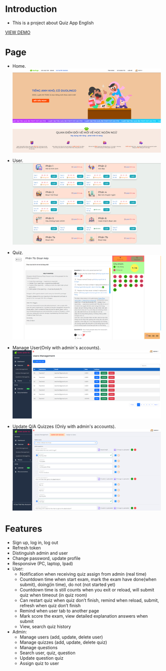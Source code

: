 # **Introduction**

-   This is a project about Quiz App English

[VIEW DEMO](https://www.youtube.com/watch?v=VZIQpNqYQJA)

# **Page**

-   Home.
    ![Dark mode](/src/assets/img//Image%20Readme/1v2.PNG)

-   User.
    ![Dark mode](/src/assets/img//Image%20Readme/2.PNG)

-   Quiz.
    ![Dark mode](/src/assets/img//Image%20Readme/3.PNG)

-   Manage User(Only with admin's accounts).
    ![Dark mode](/src/assets/img//Image%20Readme/4.PNG)

-   Update Q/A Quizzes (Only with admin's accounts).
    ![Dark mode](/src/assets/img//Image%20Readme/5.PNG)

# **Features**

-   Sign up, log in, log out
-   Refresh token
-   Distinguish admin and user
-   Change password, update profile
-   Responsive (PC, laptop, Ipad)
-   User:
    -   Notification when receiving quiz assign from admin (real time)
    -   Countdown time when start exam, mark the exam have done(when submit), doing(in time), do not (not started yet)
    -   Countdown time is still counts when you exit or reload, will submit quiz when timeout (in quiz room)
    -   Can restart quiz when quiz don’t finish, remind when reload, submit, refresh when quiz don’t finish
    -   Remind when user tab to another page
    -   Mark score the exam, view detailed explanation answers when submit
    -   View, search quiz history
-   Admin:
    -   Manage users (add, update, delete user)
    -   Manage quizzes (add, update, delete quiz)
    -   Manage questions
    -   Search user, quiz, question
    -   Update question quiz
    -   Assign quiz to user
